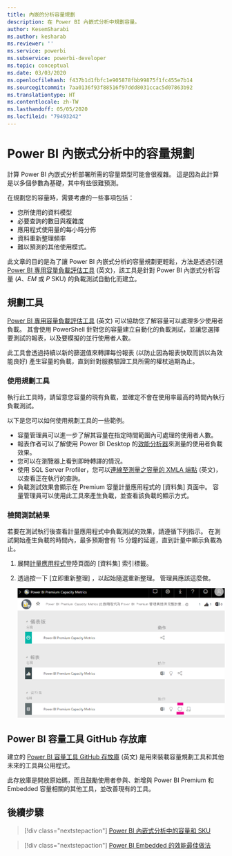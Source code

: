 ```yaml
---
title: 內嵌的分析容量規劃
description: 在 Power BI 內嵌式分析中規劃容量。
author: KesemSharabi
ms.author: kesharab
ms.reviewer: ''
ms.service: powerbi
ms.subservice: powerbi-developer
ms.topic: conceptual
ms.date: 03/03/2020
ms.openlocfilehash: f437b1d1fbfc1e905878fbb99875f1fc455e7b14
ms.sourcegitcommit: 7aa0136f93f88516f97ddd8031ccac5d07863b92
ms.translationtype: HT
ms.contentlocale: zh-TW
ms.lasthandoff: 05/05/2020
ms.locfileid: "79493242"
---
```

# <a name="capacity-planning-in-power-bi-embedded-analytics"></a>Power BI 內嵌式分析中的容量規劃

計算 Power BI 內嵌式分析部署所需的容量類型可能會很複雜。 這是因為此計算是以多個參數為基礎，其中有些很難預測。

在規劃您的容量時，需要考慮的一些事項包括：

* 您所使用的資料模型
* 必要查詢的數目與複雜度
* 應用程式使用量的每小時分佈
* 資料重新整理頻率
* 難以預測的其他使用模式。

此文章的目的是為了讓 Power BI 內嵌式分析的容量規劃更輕鬆，方法是透過引進 [Power BI 專用容量負載評估工具](https://github.com/microsoft/PowerBI-Tools-For-Capacities/tree/master/LoadTestingPowerShellTool/) \(英文\)，該工具是針對 Power BI 內嵌式分析容量 (*A*、*EM* 或 *P* SKU) 的負載測試自動化而建立。

## <a name="planning-tool"></a>規劃工具

 [Power BI 專用容量負載評估工具](https://github.com/microsoft/PowerBI-Tools-For-Capacities/tree/master/LoadTestingPowerShellTool/) \(英文\) 可以協助您了解容量可以處理多少使用者負載。 其會使用 PowerShell 針對您的容量建立自動化的負載測試，並讓您選擇要測試的報表，以及要模擬的並行使用者人數。

此工具會透過持續以新的篩選值來轉譯每份報表 (以防止因為報表快取而誤以為效能良好) 產生容量的負載，直到針對服務驗證工具所需的權杖過期為止。

### <a name="using-the-planning-tool"></a>使用規劃工具

執行此工具時，請留意您容量的現有負載，並確定不會在使用率最高的時間內執行負載測試。

以下是您可以如何使用規劃工具的一些範例。

* 容量管理員可以進一步了解其容量在指定時間範圍內可處理的使用者人數。
* 報表作者可以了解使用 Power BI Desktop 的[效能分析器](https://docs.microsoft.com/power-bi/desktop-performance-analyzer)來測量的使用者負載效果。
* 您可以在瀏覽器上看到即時轉譯的情況。
* 使用 SQL Server Profiler，您可以[連線至測量之容量的 XMLA 端點](https://powerbi.microsoft.com/blog/power-bi-open-platform-connectivity-with-xmla-endpoints-public-preview/) \(英文\)，以查看正在執行的查詢。
* 負載測試效果會顯示在 Premium 容量計量應用程式的 [資料集] 頁面中。 容量管理員可以使用此工具來產生負載，並查看該負載的顯示方式。

### <a name="reviewing-the-test-results"></a>檢閱測試結果

若要在測試執行後查看計量應用程式中負載測試的效果，請遵循下列指示。 在測試開始產生負載的時間內，最多預期會有 15 分鐘的延遲，直到計量中顯示負載為止。

1. 展開[計量應用程式](../../service-admin-premium-monitor-capacity.md)登陸頁面的 [資料集]  索引標籤。
2. 透過按一下 [立即重新整理]  ，以起始隨選重新整理。 管理員應該這麼做。

    ![Power BI Premium 容量計量](media/embedded-capacity-planning/embedded-capacity-planning.png)

## <a name="power-bi-capacity-tools-github-repository"></a>Power BI 容量工具 GitHub 存放庫

建立的 [Power BI 容量工具 GitHub 存放庫](https://github.com/microsoft/PowerBI-Tools-For-Capacities) \(英文\) 是用來裝載容量規劃工具和其他未來的工具與公用程式。

此存放庫是開放原始碼，而且鼓勵使用者參與、新增與 Power BI Premium 和 Embedded 容量相關的其他工具，並改善現有的工具。

## <a name="next-steps"></a>後續步驟

> [!div class="nextstepaction"]
>[Power BI 內嵌式分析中的容量和 SKU](embedded-capacity.md)

> [!div class="nextstepaction"]
>[Power BI Embedded 的效能最佳做法](embedded-performance-best-practices.md)